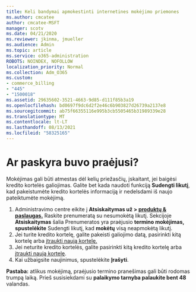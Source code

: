 ```yaml
---
title: Keli bandymai apmokestinti internetines mokėjimo priemones
ms.author: cmcatee
author: cmcatee-MSFT
manager: scotv
ms.date: 04/21/2020
ms.reviewer: jkinma, jmueller
ms.audience: Admin
ms.topic: article
ms.service: o365-administration
ROBOTS: NOINDEX, NOFOLLOW
localization_priority: Normal
ms.collection: Adm_O365
ms.custom:
- commerce_billing
- "445"
- "1500018"
ms.assetid: 29635602-3521-4663-9d85-d111f85b3a19
ms.openlocfilehash: bd0697f9dc6d2f2e46c6b903827d26739a2137e8
ms.sourcegitcommit: ab75f66355116e995b3cb5505465b31989339e28
ms.translationtype: MT
ms.contentlocale: lt-LT
ms.lasthandoff: 08/13/2021
ms.locfileid: "58325165"
---
```

# <a name="past-due-account"></a>Ar paskyra buvo praėjusi?

Mokėjimas gali būti atmestas dėl kelių priežasčių, įskaitant, jei baigėsi kredito kortelės galiojimas. Galite bet kada naudoti funkciją **Sudengti likutį**, kad pakeistumėte kredito kortelės informaciją ir nedelsdami iš naujo pateiktumėte mokėjimą.

1. Administravimo centre eikite į **Atsiskaitymas už > [produktų & paslaugas.](https://go.microsoft.com/fwlink/p/?linkid=842054)**
Raskite prenumeratą su nesumokėtą likutį. Sekcijoje **Atsiskaitymas** šalia Prenumeratos yra praėjusio **termino mokėjimas, spustelėkite** Sudengti likutį, kad **mokėtų** visą neapmokėtą likutį.
2. Jei turite kredito kortelę, galite pakeisti galiojimo datą, pasirinkti kitą kortelę arba [įtraukti naują kortelę.](https://docs.microsoft.com/microsoft-365/commerce/billing-and-payments/manage-payment-methods)
3. Jei neturite kredito kortelės, galite pasirinkti kitą kredito kortelę arba [įtraukti naują kortelę](https://docs.microsoft.com/microsoft-365/commerce/billing-and-payments/manage-payment-methods).
4. Kai užbaigsite naujinimus, spustelėkite **Įrašyti**.

**Pastaba:** atlikus mokėjimą, praėjusio termino pranešimas gali būti rodomas trumpą laiką. Prieš susisiekdami su **palaikymo tarnyba palaukite bent 48** valandas.
